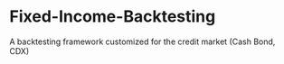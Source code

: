 # Fixed-Income-Backtesting
A backtesting framework customized for the credit market (Cash Bond, CDX)
